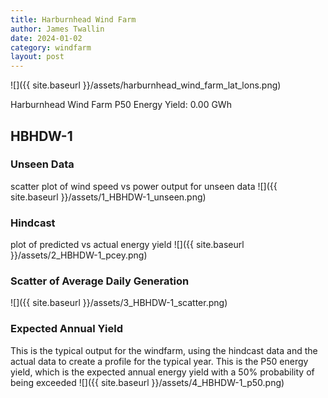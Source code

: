 ```yaml
---
title: Harburnhead Wind Farm
author: James Twallin
date: 2024-01-02
category: windfarm
layout: post
---
```

![]({{ site.baseurl }}/assets/harburnhead_wind_farm_lat_lons.png)

Harburnhead Wind Farm P50 Energy Yield: 0.00 GWh

HBHDW-1
-------------
### Unseen Data 
scatter plot of wind speed vs power output for unseen data
![]({{ site.baseurl }}/assets/1_HBHDW-1_unseen.png)
### Hindcast 
plot of predicted vs actual energy yield
![]({{ site.baseurl }}/assets/2_HBHDW-1_pcey.png)
### Scatter of Average Daily Generation 

![]({{ site.baseurl }}/assets/3_HBHDW-1_scatter.png)
### Expected Annual Yield 
This is the typical output for the windfarm, using the hindcast data and the actual data to create a profile for the typical year. This is the P50 energy yield, which is the expected annual energy yield with a 50% probability of being exceeded
![]({{ site.baseurl }}/assets/4_HBHDW-1_p50.png)

